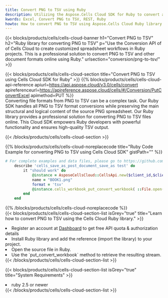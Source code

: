 ```yaml
---
title: Convert PNG to TSV using Ruby 
description: Utilizing the Aspose.Cells Cloud SDK for Ruby to convert a PNG format file to a TSV format file. 
kwords: Excel, Convert PNG to TSV, REST, Ruby
howto: How to convert PNG to TSV using Aspose.Cells Cloud Ruby library.
---
```



{{< blocks/products/cells/cells-cloud-banner h1="Convert PNG to TSV" h2="Ruby library for converting PNG to TSV" p="Use the Conversion API of of Cells Cloud to create customized spreadsheet workflows in Ruby projects. This is a professional solution to convert PNG to TSV and other document formats online using Ruby." urlsection="conversion/png-to-tsv/" >}}

{{< blocks/products/cells/cells-cloud-section  title="Convert PNG to TSV using Cells Cloud SDK for Ruby" >}}
{{% blocks/products/cells/cells-cloud-api-reference  apiurl=https://api.aspose.cloud/v3.0/cells/convert  apireferenceurl=https://apireference.aspose.cloud/cells/#/Conversion/PutConvertExcel  apimethod=PUT %}}
<br/>
Converting file formats from PNG to TSV can be a complex task. Our Ruby SDK handles all PNG to TSV format conversions while preserving the main structural and logical content of the source PNG spreadsheet. Our Ruby library provides a professional solution for converting PNG to TSV files online. This Cloud SDK empowers Ruby developers with powerful functionality and ensures high-quality TSV output.

{{< /blocks/products/cells/cells-cloud-section >}}

{{% blocks/products/cells/cells-cloud-noreplacecode title="Ruby Code Example for converting PNG to TSV using Cells Cloud SDK" gistPath="" %}}
 
```ruby
# For complete examples and data files, please go to https://github.com/aspose-cells-cloud/aspose-cells-cloud-ruby/
    describe 'cells_save_as_post_document_save_as test' do
        it "should work" do
            @instance = AsposeCellsCloud::CellsApi.new($client_id,$client_secret,"v3.0","https://api.aspose.cloud/")
            name = "BOOK1.png"
            format = 'tsv'
            @instance.cells_workbook_put_convert_workbook( ::File.open(File.expand_path("data/"+name),"r")  {|io| io.read(io.size) },{:format=>format})     
        end
    end
```
 
{{% /blocks/products/cells/cells-cloud-noreplacecode  %}}
<br/>
{{< blocks/products/cells/cells-cloud-section-list isGrey="true"  title="Learn how to convert PNG to TSV using the Cells Cloud Ruby library." >}}
<li>Register an account at <a href="https://dashboard.aspose.cloud/">Dashboard</a> to get free API quota & authorization details</li>
<li>Install Ruby library and add the reference (import the library) to your project.</li>
<li>Open the source file in Ruby.</li>
<li>Use the `put_convert_workbook` method to retrieve the resulting stream.</li>
{{< /blocks/products/cells/cells-cloud-section-list >}}

{{< blocks/products/cells/cells-cloud-section-list isGrey="true"  title="System Requirements" >}}
<li>ruby 2.5 or newer</li>
{{< /blocks/products/cells/cells-cloud-section-list >}}
